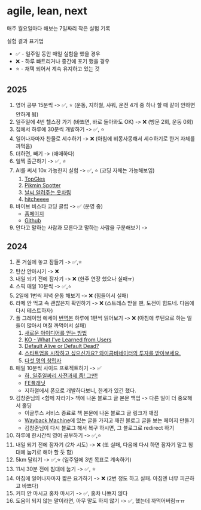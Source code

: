 # agile, lean, next

매주 월요일마다 해보는 7일짜리 작은 실험 기록

실험 결과 표기법
- ✅ - 일주일 동안 매일 실험을 했을 경우
- ❌ - 하루 빠트리거나 중간에 포기 했을 경우
- ⭐ - 채택 되어서 계속 유지하고 있는 것

## 2025
1. 영어 공부 15분씩 -> ✅, ⭐ (운동, 지하철, 샤워, 운전 4개 중 하나 할 때 같이 안하면 안하게 됨)
2. 일주일에 4번 헬스장 가기 (바쁘면, 바로 돌아와도 OK) -> ❌ (방문 2회, 운동 0회)
3. 집에서 하루에 30분씩 개발하기 -> ✅, ⭐
4. 일어나자마자 찬물로 세수하기 -> ❌ (아침에 비몽사몽해서 세수하기로 한거 자체를 까먹음)
5. 더하면, 빼기 -> (애매하다)
6. 일찍 출근하기 -> ✅, ⭐
7. AI를 써서 10x 가능한지 실험 -> ✅, ⭐ (코딩 자체는 가능해보임)
    1. [TopGles](https://topgles.vercel.app/)
    2. [Pikmin Spotter](https://pikmin-spotter.vercel.app/)
    3. [날씨 알려주는 옷차림](https://costume-weather.mytinypage.xyz/)
    4. [hitcheeee](https://studio--hitcheeee.us-central1.hosted.app/)
8. 바이브 비스타 코딩 클럽 -> ✅ (운영 중)
   - [홈페이지](https://vvcc.vercel.app/)
   - [Github](https://github.com/VibeVista)
9. 안다고 말하는 사람과 모른다고 말하는 사람을 구분해보기 -> 

## 2024
1. 폰 거실에 놓고 잠들기 -> ✅,⭐
2. 탄산 안마시기 -> ❌
3. 내일 되기 전에 잠자기 -> ❌ (한주 연장 했으나 실패ㅠ)
4. 스픽 매일 10분씩 -> ✅,⭐
5. 2일에 1번씩 저녁 운동 해보기 -> ❌ (힘들어서 실패)
6. 라떼 안 먹고 속 괜찮은지 확인하기 -> ❌ (스트레스 받을 땐, 도전이 힘드네. 다음에 다시 테스트하자)
7. 폴 그레이엄 에세이 [번역본](https://docs.google.com/spreadsheets/u/0/d/1ajcwETSpneV2R3IxHVNRTsYZwUlk0heDBsLDPBqVDzw/htmlview) 하루에 1편씩 읽어보기 -> ❌ (아침에 루틴으로 하는 일들이 많아서 며칠 까먹어서 실패)
	1. [새로운 아이디어를 얻는 방법](https://docs.google.com/document/d/1PLQq2lVGiA7Zyj2EbDpFIPNSNmMOZWsiMouuhMdQZ7E/edit?usp=drivesdk)
	2. [KO - What I've Learned from Users](https://docs.google.com/document/d/1N9P9KFXl4S7VO7lfPCqhAq1L_AI1lc3rfJbGR_0zQdI/edit?usp=drivesdk)
	3. [Default Alive or Default Dead?](https://docs.google.com/document/d/1Q2Blu78iTjAJ7-HiCQOHNZFQwiCdDwqigLfV4_zu6GY/edit?usp=drivesdk)
	4. [스타트업을 시작하고 싶으신가요? 와이콤비네이터의 투자를 받아보세요.](https://docs.google.com/document/d/1jQkUHXn02y8g1HJOiPMqTbc4VPDs3zC-ogh92wQV0Ao/edit?usp=drivesdk)
 	5. [다섯 명의 창립자](https://docs.google.com/document/d/17kAfF5GcLtDAua7S7oQW8tZYMXNmbMyn/edit)
8. 매일 10분씩 사이드 프로젝트하기 -> ✅
   - [하, 일주일짜리 사전과제 좀! 그만!](https://velog.io/@laeyoung/%ED%95%98-%EC%9D%BC%EC%A3%BC%EC%9D%BC%EC%A7%9C%EB%A6%AC-%EC%82%AC%EC%A0%84%EA%B3%BC%EC%A0%9C-%EC%A2%80-%EA%B7%B8%EB%A7%8C)
   - [FE플래닛](https://github.com/Laeyoung/fe-planet)
   - 지하철에서 폰으로 개발하다보니, 한계가 있긴 했다.
9. 김창준님의 <함께 자라기> 책에 나온 블로그 글 본문 백업 -> 다른 일이 더 중요해서 홀딩
   - 이글루스 서비스 종료로 책 본문에 나온 블로그 글 링크가 깨짐
   - [Wayback Machine](https://web.archive.org/web/20230615104306/http://agile.egloos.com/)에 있는 글을 가지고 깨진 블로그 글을 보는 페이지 만들기
   - 김창준님이 다시 블로그 해서 복구 하시면, 그 블로그로 redirect 하기
10. 하루에 한시간씩 영어 공부하기 -> ✅,⭐
11. 내일 되기 전에 잠자기 (2차 시도) -> ❌ (또 실패, 다음에 다시 하면 잠자기 말고 침대에 눕기로 해야 할 듯 함)
12. 5km 달리기 -> ✅,⭐ (일주일에 3번 목표로 계속하기)
13. 11시 30분 전에 침대에 눕기 -> ✅, ⭐
14. 아침에 일어나자마자 짧은 요가하기 -> ❌ (2번 정도 하고 실패. 아침엔 너무 피곤하고 바쁘다)
15. 커피 안 마시고 홍차 마시기 -> ✅, 홍차 나쁘지 않다
16. 도움이 되지 않는 말이라면, 아무 말도 하지 않기 -> ✅, 했는데 까먹어버림ㅠㅠ
